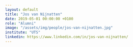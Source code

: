 ```yaml
---
layout: default
title: "Jos van Nijnatten"
date: 2019-05-01 00:00:00 +0100
role: "Alumni"
image: "/assets/img/people/jos-van-nijnatten.jpg"
institute: "UTS"
linkedin: https://www.linkedin.com/in/jos-van-nijnatten/
---
```


